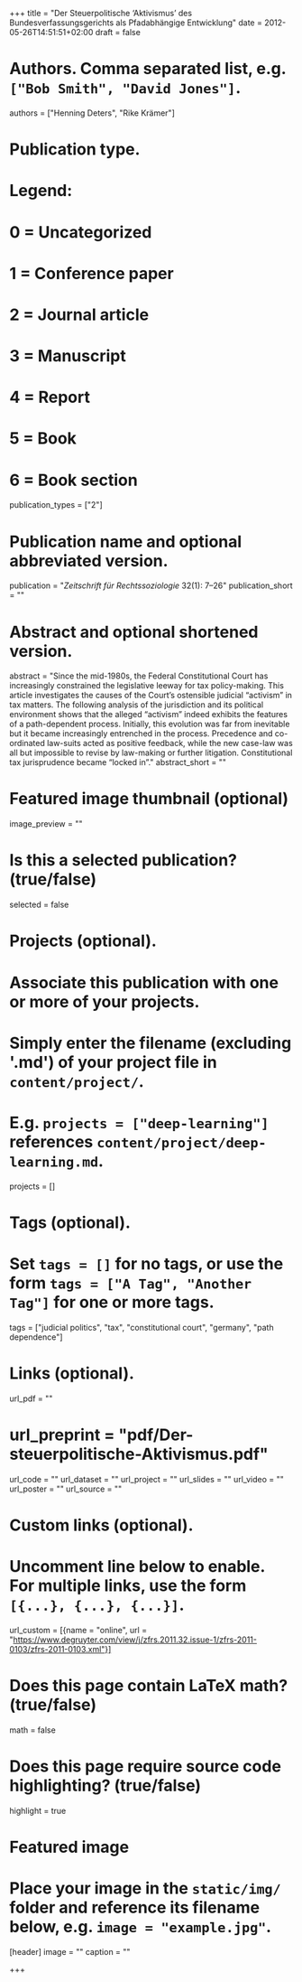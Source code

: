 +++
title = "Der Steuerpolitische ‘Aktivismus’ des Bundesverfassungsgerichts als Pfadabhängige Entwicklung"
date = 2012-05-26T14:51:51+02:00
draft = false

# Authors. Comma separated list, e.g. `["Bob Smith", "David Jones"]`.
authors = ["Henning Deters", "Rike Krämer"]

# Publication type.
# Legend:
# 0 = Uncategorized
# 1 = Conference paper
# 2 = Journal article
# 3 = Manuscript
# 4 = Report
# 5 = Book
# 6 = Book section
publication_types = ["2"]

# Publication name and optional abbreviated version.
publication = "*Zeitschrift für Rechtssoziologie* 32(1): 7–26"
publication_short = ""

# Abstract and optional shortened version.
abstract = "Since the mid-1980s, the Federal Constitutional Court has increasingly constrained the legislative leeway for tax policy-making. This article investigates the causes of the Court’s ostensible judicial “activism” in tax matters. The following analysis of the jurisdiction and its political environment shows that the alleged “activism” indeed exhibits the features of a path-dependent process. Initially, this evolution was far from inevitable but it became increasingly entrenched in the process. Precedence and co-ordinated law-suits acted as positive feedback, while the new case-law was all but impossible to revise by law-making or further litigation. Constitutional tax jurisprudence became “locked in”."
abstract_short = ""

# Featured image thumbnail (optional)
image_preview = ""

# Is this a selected publication? (true/false)
selected = false

# Projects (optional).
#   Associate this publication with one or more of your projects.
#   Simply enter the filename (excluding '.md') of your project file in `content/project/`.
#   E.g. `projects = ["deep-learning"]` references `content/project/deep-learning.md`.
projects = []

# Tags (optional).
#   Set `tags = []` for no tags, or use the form `tags = ["A Tag", "Another Tag"]` for one or more tags.
tags = ["judicial politics", "tax", "constitutional court", "germany",
"path dependence"]

# Links (optional).
url_pdf = ""
# url_preprint = "pdf/Der-steuerpolitische-Aktivismus.pdf"
url_code = ""
url_dataset = ""
url_project = ""
url_slides = ""
url_video = ""
url_poster = ""
url_source = ""

# Custom links (optional).
#   Uncomment line below to enable. For multiple links, use the form `[{...}, {...}, {...}]`.
 url_custom = [{name = "online", url = "https://www.degruyter.com/view/j/zfrs.2011.32.issue-1/zfrs-2011-0103/zfrs-2011-0103.xml"}]

# Does this page contain LaTeX math? (true/false)
math = false

# Does this page require source code highlighting? (true/false)
highlight = true

# Featured image
# Place your image in the `static/img/` folder and reference its filename below, e.g. `image = "example.jpg"`.
[header]
image = ""
caption = ""

+++
